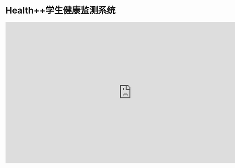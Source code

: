 # Health++学生健康监测系统

<iframe style="border: 1px solid rgba(0, 0, 0, 0.1);" width="800" height="450" src="https://www.figma.com/embed?embed_host=share&url=https%3A%2F%2Fwww.figma.com%2Ffile%2FVye7jACxeTAQmUhgpgJsSh%2Fstudent-monitor-system%3Ftype%3Ddesign%26node-id%3D136%253A586%26mode%3Ddesign%26t%3Dte7gesUGsvYuNLZh-1" allowfullscreen></iframe>
